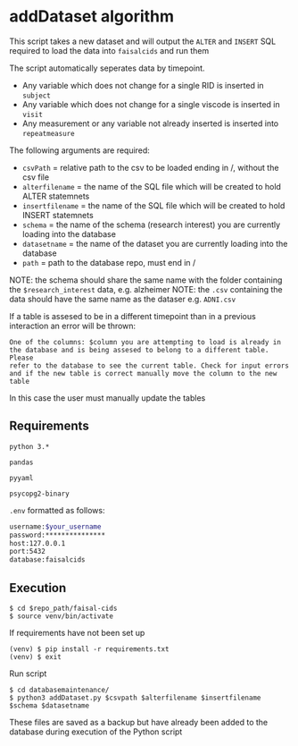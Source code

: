 
# addDataset algorithm

This script takes a new dataset and will output the `ALTER` and `INSERT`
SQL required to load the data into `faisalcids` and run them

The script automatically seperates data by timepoint. 

* Any variable which does not change for a single RID is inserted in `subject`
* Any variable which does not change for a single viscode is inserted in `visit`
* Any measurement or any variable not already inserted is inserted into
`repeatmeasure`

The following arguments are required:

* `csvPath` = relative path to the csv to be loaded ending in /,
without the csv file
* `alterfilename` = the name of the SQL file which will be created to hold ALTER
statemnets
* `insertfilename` = the name of the SQL file which will be created to hold INSERT
statemnets
* `schema` = the name of the schema (research interest) you are currently loading
into the database
* `datasetname` = the name of the dataset you are currently loading into the
database
* `path` = path to the database repo, must end in /

NOTE: the schema should share the same name with the folder containing the
`$research_interest` data, e.g. alzheimer
NOTE: the `.csv` containing the data should have the same name as the dataser
e.g. `ADNI.csv`

If a table is assesed to be in a different timepoint than in a previous
interaction an error will be thrown:

```
One of the columns: $column you are attempting to load is already in 
the database and is being assesed to belong to a different table. Please
refer to the database to see the current table. Check for input errors
and if the new table is correct manually move the column to the new table
```

In this case the user must manually update the tables

## Requirements

``python 3.*``

``pandas``

``pyyaml``

``psycopg2-binary``

``.env``
formatted as follows:
```sh
username:$your_username
password:***************
host:127.0.0.1
port:5432
database:faisalcids
```

## Execution

```
$ cd $repo_path/faisal-cids
$ source venv/bin/activate
```
If requirements have not been set up

```
(venv) $ pip install -r requirements.txt
(venv) $ exit
```

Run script

```
$ cd databasemaintenance/
$ python3 addDataset.py $csvpath $alterfilename $insertfilename $schema $datasetname
```

These files are saved as a backup but have already been added to the database
during execution of the Python script